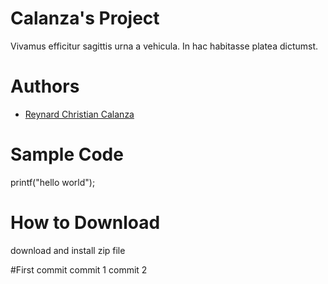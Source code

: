 # Calanza's Project
Vivamus efficitur sagittis urna a vehicula. In hac habitasse platea dictumst.
# Authors
* [Reynard Christian Calanza](https://github.com/Raenard-001)


# Sample Code
printf("hello world");

# How to Download
download and install zip file
 
#First commit  commit 1
commit 2



